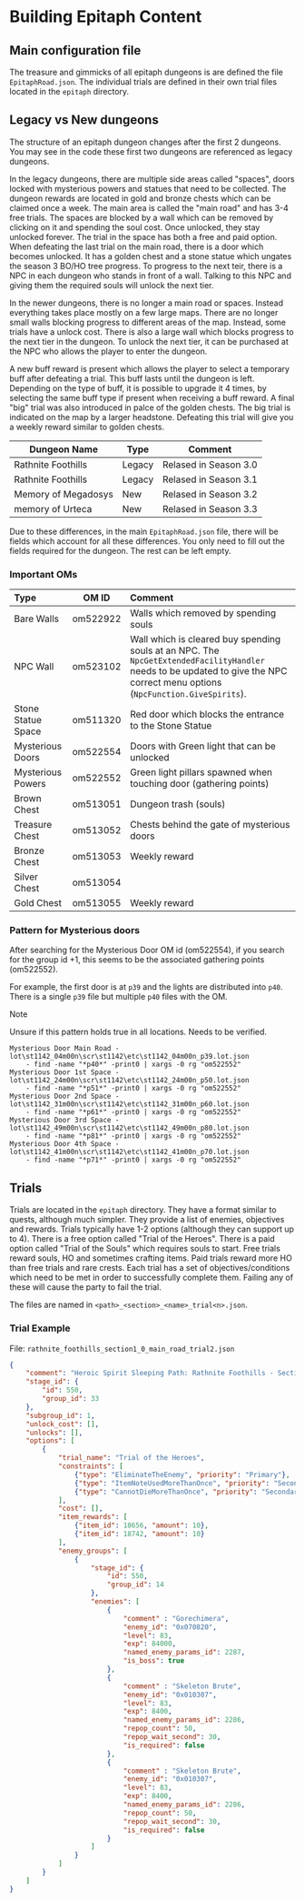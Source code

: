 # Building Epitaph Content

## Main configuration file

The treasure and gimmicks of all epitaph dungeons is are defined the file `EpitaphRoad.json`. The individual trials are defined in their own trial files located in the `epitaph` directory.

## Legacy vs New dungeons

The structure of an epitaph dungeon changes after the first 2 dungeons. You may see in the code these first two dungeons are referenced as legacy dungeons.

In the legacy dungeons, there are multiple side areas called "spaces", doors locked with mysterious powers and statues that need to be collected. The dungeon rewards are located in gold and bronze chests which can be claimed once a week. The main area is called the "main road" and has 3-4 free trials. The spaces are blocked by a wall which can be removed by clicking on it and spending the soul cost. Once unlocked, they stay unlocked forever. The trial in the space has both a free and paid option. When defeating the last trial on the main road, there is a door which becomes unlocked. It has a golden chest and a stone statue which ungates the season 3 BO/HO tree progress. To progress to the next teir, there is a NPC in each dungeon who stands in front of a wall. Talking to this NPC and giving them the required souls will unlock the next tier.

In the newer dungeons, there is no longer a main road or spaces. Instead everything takes place mostly on a few large maps. There are no longer small walls blocking progress to different areas of the map. Instead, some trials have a unlock cost. There is also a large wall which blocks progress to the next tier in the dungeon. To unlock the next tier, it can be purchased at the NPC who allows the player to enter the dungeon.

A new buff reward is present which allows the player to select a temporary buff after defeating a trial. This buff lasts until the dungeon is left. Depending on the type of buff, it is possible to upgrade it 4 times, by selecting the same buff type if present when receiving a buff reward. A final "big" trial was also introduced in palce of the golden chests. The big trial is indicated on the map by a larger headstone. Defeating this trial will give you a weekly reward similar to golden chests.

| Dungeon Name        | Type   | Comment
|---------------------|--------|-----------------------|
| Rathnite Foothills  | Legacy | Relased in Season 3.0 |
| Rathnite Foothills  | Legacy | Relased in Season 3.1 |
| Memory of Megadosys | New    | Relased in Season 3.2 |
| memory of Urteca    | New    | Relased in Season 3.3 |

Due to these differences, in the main `EpitaphRoad.json` file, there will be fields which account for all these differences. You only need to fill out the fields required for the dungeon. The rest can be left empty.

### Important OMs

| Type               | OM ID    | Comment
|:-------------------|:--------:|:-------
| Bare Walls         | om522922 | Walls which removed by spending souls
| NPC Wall           | om523102 | Wall which is cleared buy spending souls at an NPC. The `NpcGetExtendedFacilityHandler` needs to be updated to give the NPC correct menu options (`NpcFunction.GiveSpirits`).
| Stone Statue Space | om511320 | Red door which blocks the entrance to the Stone Statue
| Mysterious Doors   | om522554 | Doors with Green light that can be unlocked
| Mysterious Powers  | om522552 | Green light pillars spawned when touching door (gathering points)
| Brown Chest        | om513051 | Dungeon trash (souls)
| Treasure Chest     | om513052 | Chests behind the gate of mysterious doors
| Bronze Chest       | om513053 | Weekly reward
| Silver Chest       | om513054 |
| Gold Chest         | om513055 | Weekly reward

### Pattern for Mysterious doors

After searching for the Mysterious Door OM id (om522554), if you search for the group id +1, this seems to be the associated gathering points (om522552).

For example, the first door is at `p39` and the lights are distributed into `p40`. There is a single `p39` file but multiple `p40` files with the OM.
> [!NOTE]
> Unsure if this pattern holds true in all locations. Needs to be verified.

```plaintext
Mysterious Door Main Road - lot\st1142_04m00n\scr\st1142\etc\st1142_04m00n_p39.lot.json
	- find -name "*p40*" -print0 | xargs -0 rg "om522552"
Mysterious Door 1st Space - lot\st1142_24m00n\scr\st1142\etc\st1142_24m00n_p50.lot.json
	- find -name "*p51*" -print0 | xargs -0 rg "om522552"
Mysterious Door 2nd Space - lot\st1142_31m00n\scr\st1142\etc\st1142_31m00n_p60.lot.json
	- find -name "*p61*" -print0 | xargs -0 rg "om522552"
Mysterious Door 3rd Space - lot\st1142_49m00n\scr\st1142\etc\st1142_49m00n_p80.lot.json
	- find -name "*p81*" -print0 | xargs -0 rg "om522552"
Mysterious Door 4th Space - lot\st1142_41m00n\scr\st1142\etc\st1142_41m00n_p70.lot.json
	- find -name "*p71*" -print0 | xargs -0 rg "om522552"
```

## Trials

Trials are located in the `epitaph` directory. They have a format similar to quests, although much simpler. They provide a list of enemies, objectives and rewards. Trials typically have 1-2 options (although they can support up to 4). There is a free option called "Trial of the Heroes". There is a paid option called "Trial of the Souls" which requires souls to start. Free trials reward souls, HO and sometimes crafting items. Paid trials reward more HO than free trials and rare crests. Each trial has a set of objectives/conditions which need to be met in order to successfully complete them. Failing any of these will cause the party to fail the trial.

The files are named in `<path>_<section>_<name>_trial<n>.json`.

### Trial Example

File: `rathnite_foothills_section1_0_main_road_trial2.json`
```json
{
    "comment": "Heroic Spirit Sleeping Path: Rathnite Foothills - Section 1: Main Road Trial 2",
    "stage_id": {
        "id": 550,
        "group_id": 33
    },
    "subgroup_id": 1,
    "unlock_cost": [],
    "unlocks": [],
    "options": [
        {
            "trial_name": "Trial of the Heroes",
            "constraints": [
                {"type": "EliminateTheEnemy", "priority": "Primary"},
                {"type": "ItemNoteUsedMoreThanOnce", "priority": "Secondary"},
                {"type": "CannotDieMoreThanOnce", "priority": "Secondary"}
            ],
            "cost": [],
            "item_rewards": [
                {"item_id": 18656, "amount": 10},
                {"item_id": 18742, "amount": 10}
            ],
            "enemy_groups": [
                {
                    "stage_id": {
                        "id": 550,
                        "group_id": 14
                    },
                    "enemies": [
                        {
                            "comment" : "Gorechimera",
                            "enemy_id": "0x070820",
                            "level": 83,
                            "exp": 84000,
                            "named_enemy_params_id": 2287,
                            "is_boss": true
                        },
                        {
                            "comment" : "Skeleton Brute",
                            "enemy_id": "0x010307",
                            "level": 83,
                            "exp": 8400,
                            "named_enemy_params_id": 2286,
                            "repop_count": 50,
                            "repop_wait_second": 30,
                            "is_required": false
                        },
                        {
                            "comment" : "Skeleton Brute",
                            "enemy_id": "0x010307",
                            "level": 83,
                            "exp": 8400,
                            "named_enemy_params_id": 2286,
                            "repop_count": 50,
                            "repop_wait_second": 30,
                            "is_required": false
                        }
                    ]
                }
            ]
        }
    ]
}
```